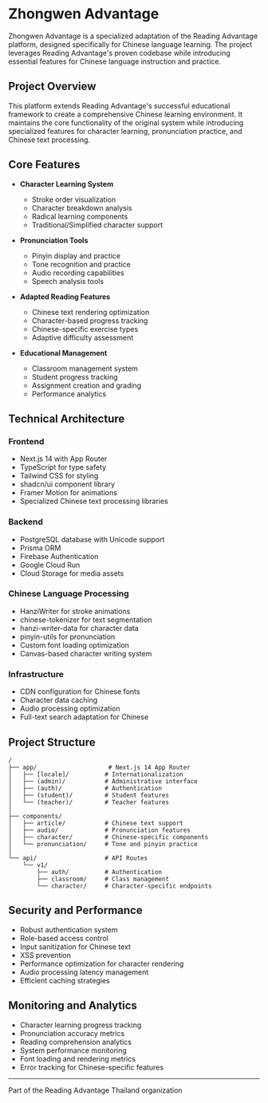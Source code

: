 # Zhongwen Advantage

Zhongwen Advantage is a specialized adaptation of the Reading Advantage platform, designed specifically for Chinese language learning. The project leverages Reading Advantage's proven codebase while introducing essential features for Chinese language instruction and practice.

## Project Overview

This platform extends Reading Advantage's successful educational framework to create a comprehensive Chinese learning environment. It maintains the core functionality of the original system while introducing specialized features for character learning, pronunciation practice, and Chinese text processing.

## Core Features

- **Character Learning System**

  - Stroke order visualization
  - Character breakdown analysis
  - Radical learning components
  - Traditional/Simplified character support

- **Pronunciation Tools**

  - Pinyin display and practice
  - Tone recognition and practice
  - Audio recording capabilities
  - Speech analysis tools

- **Adapted Reading Features**

  - Chinese text rendering optimization
  - Character-based progress tracking
  - Chinese-specific exercise types
  - Adaptive difficulty assessment

- **Educational Management**
  - Classroom management system
  - Student progress tracking
  - Assignment creation and grading
  - Performance analytics

## Technical Architecture

### Frontend

- Next.js 14 with App Router
- TypeScript for type safety
- Tailwind CSS for styling
- shadcn/ui component library
- Framer Motion for animations
- Specialized Chinese text processing libraries

### Backend

- PostgreSQL database with Unicode support
- Prisma ORM
- Firebase Authentication
- Google Cloud Run
- Cloud Storage for media assets

### Chinese Language Processing

- HanziWriter for stroke animations
- chinese-tokenizer for text segmentation
- hanzi-writer-data for character data
- pinyin-utils for pronunciation
- Custom font loading optimization
- Canvas-based character writing system

### Infrastructure

- CDN configuration for Chinese fonts
- Character data caching
- Audio processing optimization
- Full-text search adaptation for Chinese

## Project Structure

```
/
├── app/                    # Next.js 14 App Router
│   ├── [locale]/          # Internationalization
│   ├── (admin)/           # Administrative interface
│   ├── (auth)/            # Authentication
│   ├── (student)/         # Student features
│   └── (teacher)/         # Teacher features
│
├── components/
│   ├── article/           # Chinese text support
│   ├── audio/             # Pronunciation features
│   ├── character/         # Chinese-specific components
│   └── pronunciation/     # Tone and pinyin practice
│
└── api/                   # API Routes
    └── v1/
        ├── auth/          # Authentication
        ├── classroom/     # Class management
        └── character/     # Character-specific endpoints
```

## Security and Performance

- Robust authentication system
- Role-based access control
- Input sanitization for Chinese text
- XSS prevention
- Performance optimization for character rendering
- Audio processing latency management
- Efficient caching strategies

## Monitoring and Analytics

- Character learning progress tracking
- Pronunciation accuracy metrics
- Reading comprehension analytics
- System performance monitoring
- Font loading and rendering metrics
- Error tracking for Chinese-specific features

---

Part of the Reading Advantage Thailand organization
